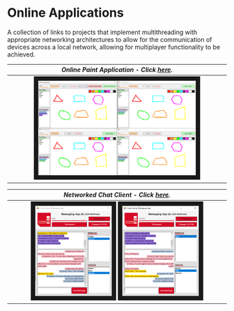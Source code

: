 # Online Applications

A collection of links to projects that implement multithreading with appropriate networking architectures to allow for the communication of devices across a local network, allowing for multiplayer functionality to be achieved.

<!-- Paint Application -->
| <em>Online Paint Application - Click <a href="https://github.com/kyle-robinson/paint-online" target="_blank">here</a>.</em> |
| :---: |
| <img src="https://raw.githubusercontent.com/kyle-robinson/paint-online/master/Assets/Paint%20Demo.png?token=AJPP2FSGVGJH555WWOI2RDK74I6ZI" alt="Paint Application Demo" border="10" width="74%" /> |

<!-- Chat Client -->
| <em>Networked Chat Client - Click <a href="https://github.com/kyle-robinson/messaging-app" target="_blank">here</a>.</em> |
| :---: |
| <img src="https://raw.githubusercontent.com/kyle-robinson/messaging-app/master/Assets/Client%20Demo%201.png?token=AJPP2FXINWU3QQH2ODSF7WC74I62G" alt="Client Message Application Demo 1" border="10" width="36%" /> <img src="https://raw.githubusercontent.com/kyle-robinson/messaging-app/master/Assets/Client%20Demo%202.png?token=AJPP2FWO4D2R6YAHIVWXH7S74I7B2" alt="Client Message Application Demo 2" border="10" width="36%" /> |
